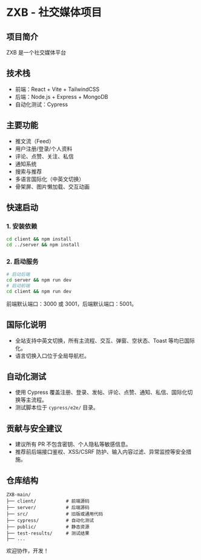 # ZXB - 社交媒体项目

## 项目简介
ZXB 是一个社交媒体平台

## 技术栈
- 前端：React + Vite + TailwindCSS
- 后端：Node.js + Express + MongoDB
- 自动化测试：Cypress

## 主要功能
- 推文流（Feed）
- 用户注册/登录/个人资料
- 评论、点赞、关注、私信
- 通知系统
- 搜索与推荐
- 多语言国际化（中英文切换）
- 骨架屏、图片懒加载、交互动画

## 快速启动
### 1. 安装依赖
```bash
cd client && npm install
cd ../server && npm install
```
### 2. 启动服务
```bash
# 启动后端
cd server && npm run dev
# 启动前端
cd client && npm run dev
```
前端默认端口：3000 或 3001，后端默认端口：5001。

## 国际化说明
- 全站支持中英文切换，所有主流程、交互、弹窗、空状态、Toast 等均已国际化。
- 语言切换入口位于全局导航栏。

## 自动化测试
- 使用 Cypress 覆盖注册、登录、发帖、评论、点赞、通知、私信、国际化切换等主流程。
- 测试脚本位于 `cypress/e2e/` 目录。

## 贡献与安全建议
- 建议所有 PR 不包含密钥、个人隐私等敏感信息。
- 推荐前后端接口鉴权、XSS/CSRF 防护、输入内容过滤、异常监控等安全措施。

## 仓库结构
```
ZXB-main/
├── client/           # 前端源码
├── server/           # 后端源码
├── src/              # 旧版或通用代码
├── cypress/          # 自动化测试
├── public/           # 静态资源
├── test-results/     # 测试结果
├── ...
```

欢迎协作，开发！

